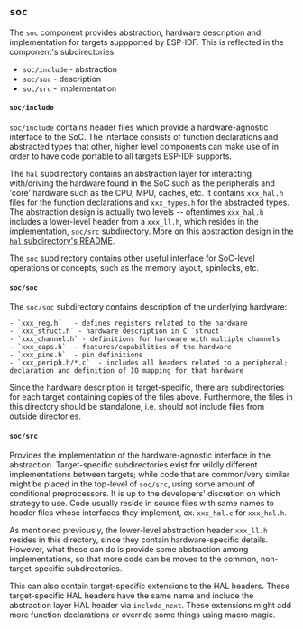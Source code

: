 ## `soc` ##

The `soc` component provides abstraction, hardware description and implementation for targets suppported by ESP-IDF. This is reflected in
the component's subdirectories:

- `soc/include` - abstraction
- `soc/soc` - description
- `soc/src` - implementation

#### `soc/include` ####

`soc/include` contains header files which provide a hardware-agnostic interface to the SoC. The interface consists of
function declarations and abstracted types that other, higher level components can make use of in order to have code portable to
all targets ESP-IDF supports.

The `hal` subdirectory contains an abstraction layer for interacting with/driving the hardware found in the SoC such as the peripherals
and 'core' hardware such as the CPU, MPU, caches, etc. It contains `xxx_hal.h` files for the function declarations and `xxx_types.h` for the abstracted types.
The abstraction design is actually two levels -- oftentimes `xxx_hal.h` includes a lower-level header from a
`xxx_ll.h`, which resides in the implementation, `soc/src` subdirectory. More on this abstraction design in the [`hal` subdirectory's README](include/hal/readme.md).

The `soc` subdirectory contains other useful interface for SoC-level operations or concepts, such as the memory layout, spinlocks, etc.

#### `soc/soc` ####

The `soc/soc` subdirectory contains description of the underlying hardware:

    - `xxx_reg.h`   - defines registers related to the hardware
    - `xxx_struct.h` - hardware description in C `struct`
    - `xxx_channel.h` - definitions for hardware with multiple channels
    - `xxx_caps.h`  - features/capabilities of the hardware
    - `xxx_pins.h`  - pin definitions
    - `xxx_periph.h/*.c`  - includes all headers related to a peripheral; declaration and definition of IO mapping for that hardware

Since the hardware description is target-specific, there are subdirectories for each target containing copies of the files above.
Furthermore, the files in this directory should be standalone, i.e. should not include files from outside directories.

#### `soc/src` ####

Provides the implementation of the hardware-agnostic interface in the abstraction. Target-specific subdirectories exist for wildly different implementations between targets; while code that are common/very similar might be placed in the top-level of `soc/src`, using some amount of conditional preprocessors. It is up to the developers' discretion on which strategy to use. Code usually reside in source files with same names to header files whose interfaces they implement, ex. `xxx_hal.c` for `xxx_hal.h`.

As mentioned previously, the lower-level abstraction header `xxx_ll.h` resides in this directory, since they contain hardware-specific details.
However, what these can do is provide some abstraction among implementations, so that more code can be moved to the common, non-target-specific subdirectories.

This can also contain target-specific extensions to the HAL headers. These target-specific HAL headers have the same name and include the abstraction layer HAL header via `include_next`. These extensions might add more function declarations or override some things using macro magic.